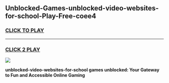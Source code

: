 
## Unblocked-Games-unblocked-video-websites-for-school-Play-Free-coee4
<h3>
<a href="https://premium76.site?title=unblocked-video-websites-for-school&ref=19M">CLICK TO PLAY</a></h3>
<hr>

<h3>
<a href="https://premium76.site?title=unblocked-video-websites-for-school&ref=19M">CLICK 2 PLAY</a>
  
</h3>

<a href="https://premium76.site?title=unblocked-video-websites-for-school&ref=19M"><img src="https://clearcache.store/games.png"></a>


**unblocked-video-websites-for-school games unblocked: Your Gateway to Fun and Accessible Online Gaming**
